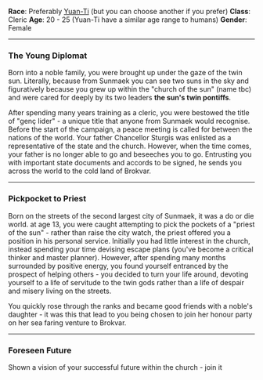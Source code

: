 **Race**: Preferably [Yuan-Ti](https://5e.tools/races.html#yuan-ti%20pureblood_vgm) (but you can choose another if you prefer)
**Class**: Cleric
**Age**: 20 - 25 (Yuan-Ti have a similar age range to humans)
**Gender**: Female

---
### The Young Diplomat

Born into a noble family, you were brought up under the gaze of the twin sun. Literally, because from Sunmaek you can see two suns in the sky and figuratively because you grew up within the "church of the sun" (name tbc) and were cared for deeply by its two leaders **the sun's twin pontiffs**.

After spending many years training as a cleric, you were bestowed the title of "genç lider" - a unique title that anyone from Sunmaek would recognise. Before the start of the campaign,  a peace meeting is called for between the nations of the world. Your father Chancellor Sturgis was enlisted as a representative of the state and the church. However, when the time comes, your father is no longer able to go and beseeches you to go. Entrusting you with important state documents and accords to be signed, he sends you across the world to the cold land of Brokvar.

---
### Pickpocket to Priest

Born on the streets of the second largest city of Sunmaek, it was a do or die world. at age 13, you were caught attempting to pick the pockets of a "priest of the sun" - rather than raise the city watch, the priest offered you a position in his personal service. Initially you had little interest in the church, instead spending your time devising escape plans (you've become a critical thinker and master planner). However, after spending many months surrounded by positive energy, you found yourself entranced by the prospect of helping others - you decided to turn your life around, devoting yourself to a life of servitude to the twin gods rather than a life of despair and misery living on the streets.

You quickly rose through the ranks and became good friends with a noble's daughter - it was this that lead to you being chosen to join her honour party on her sea faring venture to Brokvar.

---
### Foreseen Future

Shown a vision of your successful future within the church - join it